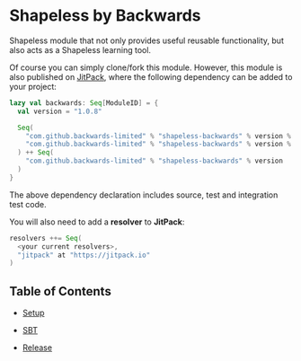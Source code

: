 # Shapeless by Backwards

Shapeless module that not only provides useful reusable functionality, but also acts as a Shapeless learning tool.

Of course you can simply clone/fork this module.
However, this module is also published on [JitPack](https://jitpack.io), where the following dependency can be added to your project:

```scala
lazy val backwards: Seq[ModuleID] = {
  val version = "1.0.8"

  Seq(
    "com.github.backwards-limited" % "shapeless-backwards" % version % "test, it" classifier "tests",
    "com.github.backwards-limited" % "shapeless-backwards" % version % "test, it" classifier "it"
  ) ++ Seq(
    "com.github.backwards-limited" % "shapeless-backwards" % version
  )
}
```

The above dependency declaration includes source, test and integration test code.

You will also need to add a **resolver** to **JitPack**:

```scala
resolvers ++= Seq(
  <your current resolvers>,
  "jitpack" at "https://jitpack.io"
)
```

## Table of Contents

- [Setup](docs/setup.md)

- [SBT](docs/sbt.md)

- [Release](docs/release.md)